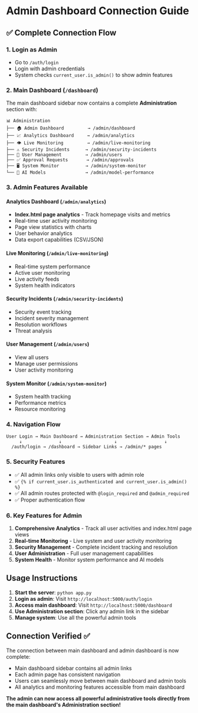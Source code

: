 # Admin Dashboard Connection Guide

## ✅ Complete Connection Flow

### 1. Login as Admin
- Go to `/auth/login`
- Login with admin credentials
- System checks `current_user.is_admin()` to show admin features

### 2. Main Dashboard (`/dashboard`)
The main dashboard sidebar now contains a complete **Administration** section with:

```
📊 Administration
├── 🏠 Admin Dashboard         → /admin/dashboard
├── 📈 Analytics Dashboard     → /admin/analytics  
├── 👁️ Live Monitoring         → /admin/live-monitoring
├── ⚠️ Security Incidents      → /admin/security-incidents
├── 👥 User Management         → /admin/users
├── ✅ Approval Requests       → /admin/approvals
├── 🖥️ System Monitor          → /admin/system-monitor
└── 🧠 AI Models               → /admin/model-performance
```

### 3. Admin Features Available

#### Analytics Dashboard (`/admin/analytics`)
- **Index.html page analytics** - Track homepage visits and metrics
- Real-time user activity monitoring
- Page view statistics with charts
- User behavior analytics
- Data export capabilities (CSV/JSON)

#### Live Monitoring (`/admin/live-monitoring`)
- Real-time system performance
- Active user monitoring 
- Live activity feeds
- System health indicators

#### Security Incidents (`/admin/security-incidents`)
- Security event tracking
- Incident severity management
- Resolution workflows
- Threat analysis

#### User Management (`/admin/users`)
- View all users
- Manage user permissions
- User activity monitoring

#### System Monitor (`/admin/system-monitor`)
- System health tracking
- Performance metrics
- Resource monitoring

### 4. Navigation Flow

```
User Login → Main Dashboard → Administration Section → Admin Tools
     ↓              ↓                    ↓                  ↓
  /auth/login → /dashboard → Sidebar Links → /admin/* pages
```

### 5. Security Features
- ✅ All admin links only visible to users with admin role
- ✅ `{% if current_user.is_authenticated and current_user.is_admin() %}`
- ✅ All admin routes protected with `@login_required` and `@admin_required`
- ✅ Proper authentication flow

### 6. Key Features for Admin
1. **Comprehensive Analytics** - Track all user activities and index.html page views
2. **Real-time Monitoring** - Live system and user activity monitoring  
3. **Security Management** - Complete incident tracking and resolution
4. **User Administration** - Full user management capabilities
5. **System Health** - Monitor system performance and AI models

## Usage Instructions

1. **Start the server**: `python app.py`
2. **Login as admin**: Visit `http://localhost:5000/auth/login`
3. **Access main dashboard**: Visit `http://localhost:5000/dashboard`
4. **Use Administration section**: Click any admin link in the sidebar
5. **Manage system**: Use all the powerful admin tools

## Connection Verified ✅

The connection between main dashboard and admin dashboard is now complete:
- Main dashboard sidebar contains all admin links
- Each admin page has consistent navigation
- Users can seamlessly move between main dashboard and admin tools
- All analytics and monitoring features accessible from main dashboard

**The admin can now access all powerful administrative tools directly from the main dashboard's Administration section!**